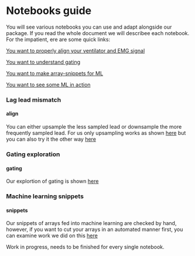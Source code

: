 # Notebooks guide

You will see various notebooks you can use and adapt alongside our package. If you read the whole document we will describee each notebook. For the impatient, ere are some quick links:

[You want to properly align your ventilator and EMG signal](#align)


[You want to understand gating](#gating)


[You want to make array-snippets for ML](#snippets)


[You want to see some ML in action](#mlaction)

### Lag lead mismatch
#### align

You can either upsample the less sampled lead or downsample the more frequently sampled lead. For us only upsampling works as shown [here](https://github.com/ReSurfEMG/ReSurfEMG/blob/main/researcher_interface/lead_lag_match_upsample.ipynb) but you can also try it the other way [here](https://github.com/ReSurfEMG/ReSurfEMG/blob/main/researcher_interface/lag_lead_match.ipynb)

### Gating exploration
#### gating

Our explortion of gating is shown [here](https://github.com/ReSurfEMG/ReSurfEMG/blob/main/researcher_interface/gating_example.ipynb) 


### Machine learning snippets
#### snippets

Our snippets of arrays fed into machine learning are checked by hand, however, if you want to cut your arrays in an automated manner first, you can examine work we did on this  [here](https://github.com/ReSurfEMG/ReSurfEMG/blob/main/researcher_interface/ml_snipper_maker.ipynb) 

Work in progress, needs to be finished for every single notebook.


